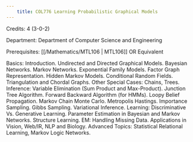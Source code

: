 ```yaml
---
    title: COL776 Learning Probabilistic Graphical Models
---
```

Credits: 4 (3-0-2)

Department: Department of Computer Science and Engineering

Prerequisites: [[/Mathematics/MTL106 | MTL106]] OR Equivalent

Basics: Introduction. Undirected and Directed Graphical Models. Bayesian Networks. Markov Networks. Exponential Family Models. Factor Graph Representation. Hidden Markov Models. Conditional Random Fields. Triangulation and Chordal Graphs. Other Special Cases: Chains, Trees. Inference: Variable Elimination (Sum Product and Max-Product). Junction Tree Algorithm. Forward Backward Algorithm (for HMMs). Loopy Belief Propagation. Markov Chain Monte Carlo. Metropolis Hastings. Importance Sampling. Gibbs Sampling. Variational Inference. Learning: Discriminative Vs. Generative Learning. Parameter Estimation in Bayesian and Markov Networks. Structure Learning. EM: Handling Missing Data. Applications in Vision, Web/IR, NLP and Biology. Advanced Topics: Statistical Relational Learning, Markov Logic Networks.